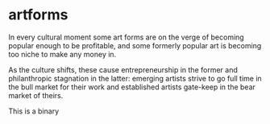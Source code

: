 # artforms

In every cultural moment some art forms are on the verge of becoming popular enough to be profitable, and some formerly popular art is becoming too niche to make any money in.

As the culture shifts, these cause entrepreneurship in the former and philanthropic stagnation in the latter: emerging artists strive to go full time in the bull market for their work and established artists gate-keep in the bear market of theirs.

This is a binary
